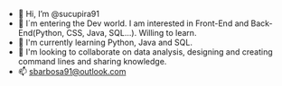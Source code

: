 - 👋 Hi, I’m @sucupira91
- 👀 I´m entering the Dev world. I am interested in Front-End and Back-End(Python, CSS, Java, SQL...). Willing to learn. 
- 🌱 I'm currently learning Python, Java and SQL. 
- 💞️ I'm looking to collaborate on data analysis, designing and creating command lines and sharing knowledge. 
- 📫 sbarbosa91@outlook.com

<!---
sucupira91/sucupira91 is a ✨ special ✨ repository because its `README.md` (this file) appears on your GitHub profile.
You can click the Preview link to take a look at your changes.
--->
